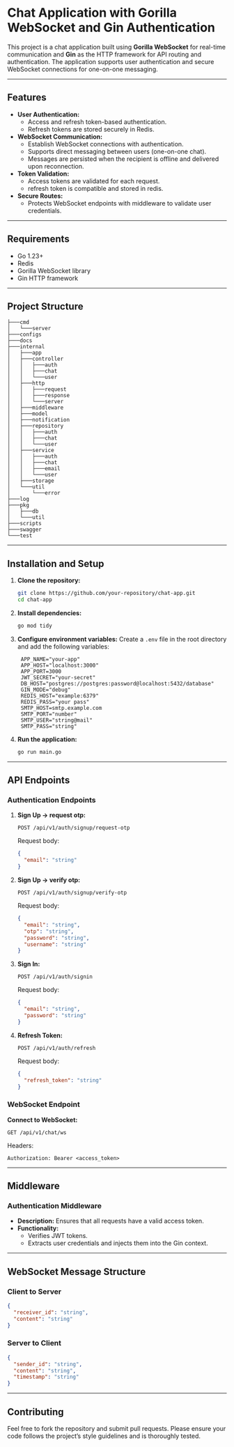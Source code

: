 # Chat Application with Gorilla WebSocket and Gin Authentication

This project is a chat application built using **Gorilla WebSocket** for real-time communication and **Gin** as the HTTP framework for API routing and authentication. The application supports user authentication and secure WebSocket connections for one-on-one messaging.

---

## Features

- **User Authentication:**
  - Access and refresh token-based authentication.
  - Refresh tokens are stored securely in Redis.
- **WebSocket Communication:**
  - Establish WebSocket connections with authentication.
  - Supports direct messaging between users (one-on-one chat).
  - Messages are persisted when the recipient is offline and delivered upon reconnection.
- **Token Validation:**
  - Access tokens are validated for each request.
  - refresh token is compatible and stored in redis.
- **Secure Routes:**
  - Protects WebSocket endpoints with middleware to validate user credentials.

---

## Requirements

- Go 1.23+
- Redis
- Gorilla WebSocket library
- Gin HTTP framework

---

## Project Structure

```plaintext
├───cmd
│   └───server
├───configs
├───docs
├───internal
│   ├───app
│   ├───controller
│   │   ├───auth
│   │   ├───chat
│   │   └───user
│   ├───http
│   │   ├───request
│   │   ├───response
│   │   └───server
│   ├───middleware
│   ├───model
│   ├───notification
│   ├───repository
│   │   ├───auth
│   │   ├───chat
│   │   └───user
│   ├───service
│   │   ├───auth
│   │   ├───chat
│   │   ├───email
│   │   └───user
│   ├───storage
│   └───util
│       └───error
├───log
├───pkg
│   ├───db
│   └───util
├───scripts
├───swagger
└───test
```

---

## Installation and Setup

1. **Clone the repository:**

   ```bash
   git clone https://github.com/your-repository/chat-app.git
   cd chat-app
   ```

2. **Install dependencies:**

   ```bash
   go mod tidy
   ```

3. **Configure environment variables:**
   Create a `.env` file in the root directory and add the following variables:

   ```env
    APP_NAME="your-app"
    APP_HOST="localhost:3000"
    APP_PORT=3000
    JWT_SECRET="your-secret"
    DB_HOST="postgres://postgres:password@localhost:5432/database"
    GIN_MODE="debug"
    REDIS_HOST="example:6379"
    REDIS_PASS="your pass"
    SMTP_HOST=smtp.example.com
    SMTP_PORT="number"
    SMTP_USER="string@mail"
    SMTP_PASS="string"
   ```

4. **Run the application:**
   ```bash
   go run main.go
   ```

---

## API Endpoints

### Authentication Endpoints

1. **Sign Up -> request otp:**

   ```http
   POST /api/v1/auth/signup/request-otp
   ```

   Request body:

   ```json
   {
     "email": "string"
   }
   ```

2. **Sign Up -> verify otp:**

   ```http
   POST /api/v1/auth/signup/verify-otp
   ```

   Request body:

   ```json
   {
     "email": "string",
     "otp": "string",
     "password": "string",
     "username": "string"
   }
   ```

3. **Sign In:**

   ```http
   POST /api/v1/auth/signin
   ```

   Request body:

   ```json
   {
     "email": "string",
     "password": "string"
   }
   ```

4. **Refresh Token:**
   ```http
   POST /api/v1/auth/refresh
   ```
   Request body:
   ```json
   {
     "refresh_token": "string"
   }
   ```

### WebSocket Endpoint

**Connect to WebSocket:**

```http
GET /api/v1/chat/ws
```

Headers:

```http
Authorization: Bearer <access_token>
```

---

## Middleware

### Authentication Middleware

- **Description:** Ensures that all requests have a valid access token.
- **Functionality:**
  - Verifies JWT tokens.
  - Extracts user credentials and injects them into the Gin context.

---

## WebSocket Message Structure

### Client to Server

```json
{
  "receiver_id": "string",
  "content": "string"
}
```

### Server to Client

```json
{
  "sender_id": "string",
  "content": "string",
  "timestamp": "string"
}
```

---

## Contributing

Feel free to fork the repository and submit pull requests. Please ensure your code follows the project’s style guidelines and is thoroughly tested.
